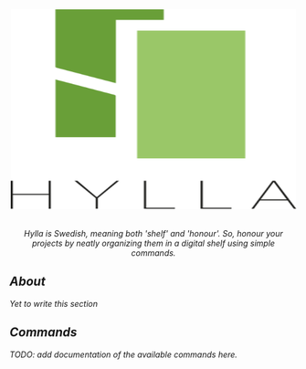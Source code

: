 <div align="center">
	<img width="500" height="350" src="media/logo.svg" alt="Hylla">
  <br>
  <br>
  <p width="300">
    <i>
      Hylla is Swedish, meaning both 'shelf' and 'honour'.
      So, honour your projects by neatly organizing them in a digital shelf using simple commands.
    <i>
  </p>
</div>

## About
Yet to write this section

## Commands
TODO: add documentation of the available commands here.
